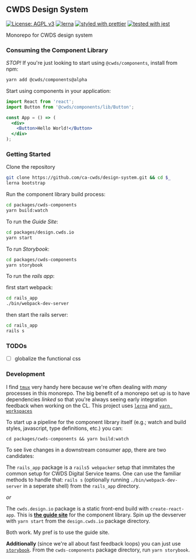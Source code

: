 ## CWDS Design System

[![License: AGPL v3](https://img.shields.io/badge/license-AGPL%20v3-blue.svg)](https://www.gnu.org/licenses/agpl-3.0)
[![lerna](https://img.shields.io/badge/maintained%20with-lerna-cc00ff.svg)](https://lernajs.io/)
[![styled with prettier](https://img.shields.io/badge/styled_with-prettier-ff69b4.svg)](https://github.com/prettier/prettier)
[![tested with jest](https://img.shields.io/badge/tested_with-jest-99424f.svg)](https://github.com/facebook/jest)

Monorepo for CWDS design system

### Consuming the Component Library

_STOP!_ If you're just looking to start using `@cwds/components`, install from npm:

```sh
yarn add @cwds/components@alpha
```

Start using components in your application:

```jsx
import React from 'react';
import Button from '@cwds/components/lib/Button';

const App = () => (
  <div>
    <Button>Hello World!</Button>
  </div>
);
```

### Getting Started

Clone the repository

```sh
git clone https://github.com/ca-cwds/design-system.git && cd $_
lerna bootstrap
```

Run the component library build process:

```sh
cd packages/cwds-components
yarn build:watch
```

To run the _Guide Site_:

```sh
cd packages/design.cwds.io
yarn start
```

To run _Storybook_:

```sh
cd packages/cwds-components
yarn storybook
```

To run the _rails app_:

first start webpack:

```sh
cd rails_app
./bin/webpack-dev-server
```

then start the rails server:

```sh
cd rails_app
rails s
```

### TODOs

- [ ] globalize the functional css

### Development

I find [`tmux`](https://linux.die.net/man/1/tmux) very handy here because we're often dealing with _many_ processes in this monorepo. The big benefit of a monorepo set up is to have dependencies _linked_ so that you're always seeing early integration feedback when working on the CL. This project uses [`lerna`](https://github.com/lerna/lerna) and [`yarn workspaces`](https://yarnpkg.com/lang/en/docs/workspaces/)

To start up a pipeline for the component library itself (e.g.; watch and build styles, javascript, type definitions, etc.) you can:

`cd packages/cwds-components && yarn build:watch`

To see live changes in a downstream consumer app, there are two candidates:

The `rails_app` package is a `rails5 webpacker` setup that immitates the common setup for CWDS Digital Service teams. One can use the familiar methods to handle that: `rails s` (optionally running `./bin/webpack-dev-server` in a seperate shell) from the `rails_app` directory.

_or_

The `cwds.design.io` package is a static front-end build with `create-react-app`. This is [**the guide site**](https://distracted-dijkstra-a44525.netlify.com/) for the component library. Spin up the devserver with `yarn start` from the `design.cwds.io` package directory.

Both work. My pref is to use the guide site.

**Additionally** (since we're all about fast feedback loops) you can just use [`storybook`](https://storybook.js.org/). From the `cwds-components` package directory, run `yarn storybook`.

